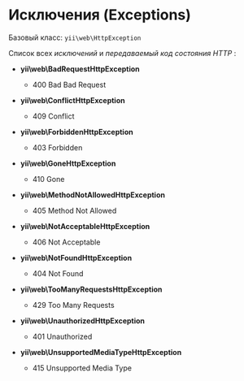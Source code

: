 Исключения (Exceptions)
====================

Базовый класс: `yii\web\HttpException`

Список всех *исключений*  и *передаваемый код состояния HTTP* :

* **yii\web\BadRequestHttpException** 
  * 400 Bad Bad Request
  
  
* **yii\web\ConflictHttpException** 
  * 409 Conflict
  
  
* **yii\web\ForbiddenHttpException** 
  * 403 Forbidden
  

* **yii\web\GoneHttpException** 
  * 410 Gone
  

* **yii\web\MethodNotAllowedHttpException** 
  * 405 Method Not Allowed
  

* **yii\web\NotAcceptableHttpException** 
  * 406 Not Acceptable
  

* **yii\web\NotFoundHttpException** 
  * 404 Not Found
  

* **yii\web\TooManyRequestsHttpException** 
  * 429 Too Many Requests
  

* **yii\web\UnauthorizedHttpException** 
  * 401 Unauthorized
  

* **yii\web\UnsupportedMediaTypeHttpException** 
  * 415 Unsupported Media Type
  





  